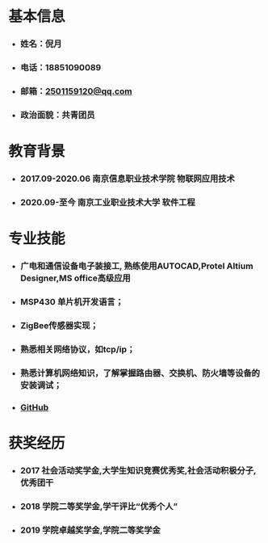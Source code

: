 # 基本信息

* ### 姓名：倪月

* ### 电话：18851090089

* ### 邮箱：2501159120@qq.com

* ### 政治面貌：共青团员

# 教育背景

* ### 2017.09-2020.06                 南京信息职业技术学院                      物联网应用技术

* ### 2020.09-至今                        南京工业职业技术大学                            软件工程

# 专业技能

* ###  广电和通信设备电子装接工, 熟练使用AUTOCAD,Protel Altium Designer,MS office高级应用

* ### MSP430 单片机开发语言；

* ### ZigBee传感器实现；

* ### 熟悉相关网络协议，如tcp/ip；

* ### 熟悉计算机网络知识，了解掌握路由器、交换机、防火墙等设备的安装调试；

* ### [GitHub ](https://github.com/github)

#  获奖经历

* ### 2017 社会活动奖学金,大学生知识竞赛优秀奖,社会活动积极分子,优秀团干

* ### 2018 学院二等奖学金,学干评比“优秀个人”

* ### 2019 学院卓越奖学金,学院二等奖学金

  

